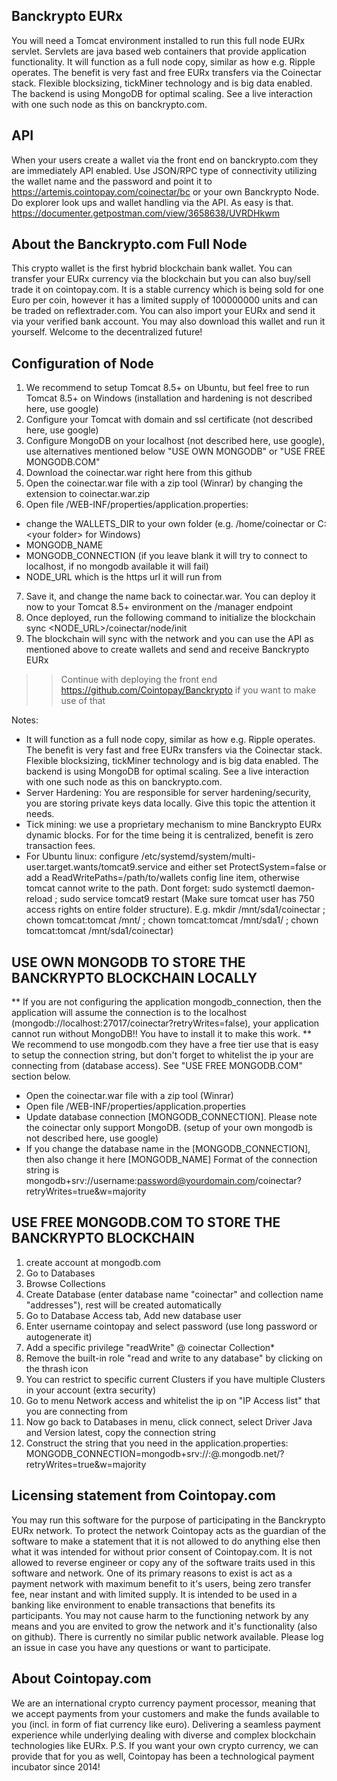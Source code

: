 ## Banckrypto EURx
You will need a Tomcat environment installed to run this full node EURx servlet. Servlets are java based web containers that provide application functionality.
It will function as a full node copy, similar as how e.g. Ripple operates. The benefit is very fast and free EURx transfers via the Coinectar stack. Flexible blocksizing, tickMiner technology and is big data enabled. The backend is using MongoDB for optimal scaling. See a live interaction with one such node as this on banckrypto.com.

## API
When your users create a wallet via the front end on banckrypto.com they are immediately API enabled.
Use JSON/RPC type of connectivity utilizing the wallet name and the password and point it to https://artemis.cointopay.com/coinectar/bc or your own Banckrypto Node.
Do explorer look ups and wallet handling via the API. As easy is that.
https://documenter.getpostman.com/view/3658638/UVRDHkwm


## About the Banckrypto.com Full Node

This crypto wallet is the first hybrid blockchain bank wallet. You can transfer your EURx currency via the blockchain but you can also buy/sell trade it on cointopay.com. It is a stable currency which is being sold for one Euro per coin, however it has a limited supply of 100000000 units and can be traded on reflextrader.com. You can also import your EURx and send it via your verified bank account. You may also download this wallet and run it yourself. Welcome to the decentralized future!


## Configuration of Node
1) We recommend to setup Tomcat 8.5+ on Ubuntu, but feel free to run Tomcat 8.5+ on Windows (installation and hardening is not described here, use google)
2) Configure your Tomcat with domain and ssl certificate (not described here, use google)
3) Configure MongoDB on your localhost (not described here, use google), use alternatives mentioned below "USE OWN MONGODB" or "USE FREE MONGODB.COM"
4) Download the coinectar.war right here from this github
5) Open the coinectar.war file with a zip tool (Winrar) by changing the extension to coinectar.war.zip
6) Open file /WEB-INF/properties/application.properties:
  - change the WALLETS_DIR to your own folder (e.g. /home/coinectar or C:\<your folder> for Windows)
  - MONGODB_NAME
  - MONGODB_CONNECTION (if you leave blank it will try to connect to localhost, if no mongodb available it will fail)
  - NODE_URL which is the https url it will run from
7) Save it, and change the name back to coinectar.war. You can deploy it now to your Tomcat 8.5+ environment on the /manager endpoint
8) Once deployed, run the following command to initialize the blockchain sync <NODE_URL>/coinectar/node/init
9) The blockchain will sync with the network and you can use the API as mentioned above to create wallets and send and receive Banckrypto EURx
>> Continue with deploying the front end https://github.com/Cointopay/Banckrypto if you want to make use of that

Notes:
- It will function as a full node copy, similar as how e.g. Ripple operates. The benefit is very fast and free EURx transfers via the Coinectar stack. Flexible blocksizing, tickMiner technology and is big data enabled. The backend is using MongoDB for optimal scaling. See a live interaction with one such node as this on banckrypto.com.
- Server Hardening: You are responsible for server hardening/security, you are storing private keys data locally. Give this topic the attention it needs.
- Tick mining: we use a proprietary mechanism to mine Banckrypto EURx dynamic blocks. For for the time being it is centralized, benefit is zero transaction fees.
- For Ubuntu linux: configure /etc/systemd/system/multi-user.target.wants/tomcat9.service and either set ProtectSystem=false or add a ReadWritePaths=/path/to/wallets config line item, otherwise tomcat cannot write to the path. Dont forget: sudo systemctl daemon-reload ; sudo service tomcat9 restart (Make sure tomcat user has 750 access rights on entire folder structure). E.g. mkdir /mnt/sda1/coinectar ; chown tomcat:tomcat /mnt/ ; chown tomcat:tomcat /mnt/sda1/ ; chown tomcat:tomcat /mnt/sda1/coinectar)

## USE OWN MONGODB TO STORE THE BANCKRYPTO BLOCKCHAIN LOCALLY
** If you are not configuring the application mongodb_connection, then the application will assume the connection is to the localhost (mongodb://localhost:27017/coinectar?retryWrites=false), your application cannot run without MongoDB!! You have to install it to make this work.
** We recommend to use mongodb.com they have a free tier use that is easy to setup the connection string, but don't forget to whitelist the ip your are connecting from (database access). See "USE FREE MONGODB.COM" section below.

- Open the coinectar.war file with a zip tool (Winrar)
- Open file /WEB-INF/properties/application.properties
- Update database connection [MONGODB_CONNECTION]. Please note the coinectar only support MongoDB. (setup of your own mongodb is not described here, use google)
- If you change the database name in the [MONGODB_CONNECTION], then also change it here [MONGODB_NAME]
Format of the connection string is mongodb+srv://username:password@yourdomain.com/coinectar?retryWrites=true&w=majority

## USE FREE MONGODB.COM TO STORE THE BANCKRYPTO BLOCKCHAIN
1) create account at mongodb.com
2) Go to Databases
3) Browse Collections
4) Create Database (enter database name "coinectar" and collection name "addresses"), rest will be created automatically
5) Go to Database Access tab, Add new database user
6) Enter username cointopay and select password (use long password or autogenerate it)
7) Add a specific privilege "readWrite" @ coinectar Collection*
8) Remove the built-in role "read and write to any database" by clicking on the thrash icon
9) You can restrict to specific current Clusters if you have multiple Clusters in your account (extra security)
10) Go to menu Network access and whitelist the ip on "IP Access list" that you are connecting from
11) Now go back to Databases in menu, click connect, select Driver Java and Version latest, copy the connection string
12) Construct the string that you need in the application.properties:
MONGODB_CONNECTION=mongodb+srv://<username>:<password>@<replace this to your>.mongodb.net/<yourdbname>?retryWrites=true&w=majority

## Licensing statement from Cointopay.com
You may run this software for the purpose of participating in the Banckrypto EURx network. To protect the network Cointopay acts as the guardian of the software to make a statement that it is not allowed to do anything else then what it was intended for without prior consent of Cointopay.com. It is not allowed to reverse engineer or copy any of the software traits used in this software and network. One of its primary reasons to exist is act as a payment network with maximum benefit to it's users, being zero transfer fee, near instant and with limited supply. It is intended to be used in a banking like environment to enable transactions that benefits its participants. You may not cause harm to the functioning network by any means and you are envited to grow the network and it's functionality (also on github). There is currently no similar public network available. Please log an issue in case you have any questions or want to participate.

## About Cointopay.com
We are an international crypto currency payment processor, meaning that we accept payments from your customers and make the funds available to you (incl. in form of fiat currency like euro). Delivering a seamless payment experience while underlying dealing with diverse and complex blockchain technologies like EURx. P.S. If you want your own crypto currency, we can provide that for you as well, Cointopay has been a technological payment incubator since 2014!
